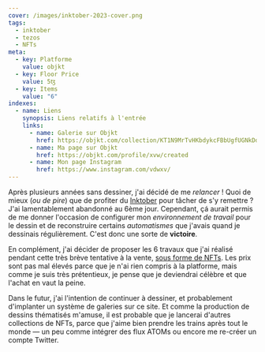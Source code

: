 ```yaml
---
cover: /images/inktober-2023-cover.png
tags:
  - inktober
  - tezos
  - NFTs
meta:
  - key: Platforme
    value: objkt
  - key: Floor Price
    value: 5ꜩ
  - key: Items
    value: "6"
indexes:
  - name: Liens
    synopsis: Liens relatifs à l'entrée
    links:
      - name: Galerie sur Objkt
        href: https://objkt.com/collection/KT1N9MrTvHKbdykcFBbUgfUGNkDdoY4kyvcA
      - name: Ma page sur Objkt
        href: https://objkt.com/profile/xvw/created
      - name: Mon page Instagram
        href: https://www.instagram.com/vdwxv/
---
```


Après plusieurs années sans dessiner, j'ai décidé de me *relancer* ! Quoi de
mieux (_ou de pire_) que de profiter du [Inktober](https://inktober.com/rules)
pour tâcher de s'y remettre ? J'ai lamentablement abandonné au 6ème jour.
Cependant, çá aurait permis de me donner l'occasion de configurer mon
_environnement de travail_ pour le dessin et de reconstruire certains
_automatismes_ que j'avais quand je dessinais régulièrement. C'est donc une
sorte de **victoire**.

En complément, j'ai décider de proposer les 6 travaux que j'ai réalisé pendant
cette très brève tentative à la vente, [sous forme de
NFTs](https://objkt.com/collection/KT1N9MrTvHKbdykcFBbUgfUGNkDdoY4kyvcA). Les
prix sont pas mal élevés parce que je n'ai rien compris à la platforme, mais
comme je suis très prétentieux, je pense que je deviendrai célèbre et que
l'achat en vaut la peine.

Dans le futur, j'ai l'intention de continuer à dessiner, et probablement
d'implanter un système de galeries sur ce site. Et comme la production de
dessins thématisés m'amuse, il est probable que je lancerai d'autres collections
de NFTs, parce que j'aime bien prendre les trains après tout le monde — un peu
comme intégrer des flux ATOMs ou encore me re-créer un compte Twitter.
